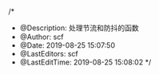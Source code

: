/*
 * @Description: 处理节流和防抖的函数
 * @Author: scf
 * @Date: 2019-08-25 15:07:50
 * @LastEditors: scf
 * @LastEditTime: 2019-08-25 15:08:02
 */

